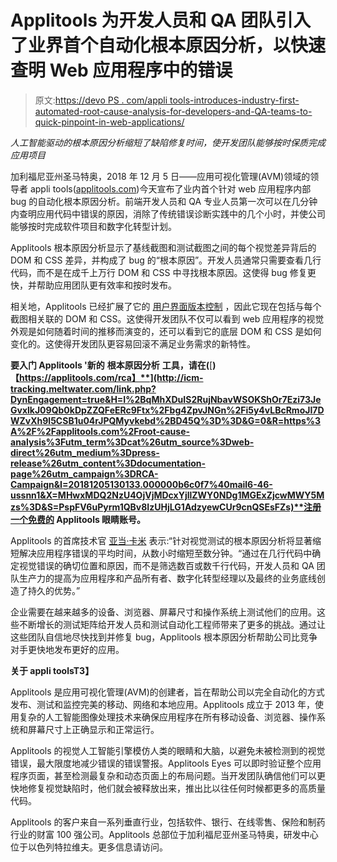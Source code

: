 # Applitools 为开发人员和 QA 团队引入了业界首个自动化根本原因分析，以快速查明 Web 应用程序中的错误

> 原文:[https://devo PS . com/appli tools-introduces-industry-first-automated-root-cause-analysis-for-developers-and-QA-teams-to-quick-pinpoint-in-web-applications/](https://devops.com/applitools-introduces-industrys-first-automated-root-cause-analysis-for-developers-and-qa-teams-to-quickly-pinpoint-bugs-within-web-applications/)

*人工智能驱动的根本原因分析缩短了缺陷修复时间，使开发团队能够按时保质完成应用项目*

加利福尼亚州圣马特奥，2018 年 12 月 5 日——应用可视化管理(AVM)领域的领导者 appli tools([applitools.com](http://icm-tracking.meltwater.com/link.php?DynEngagement=true&H=I%2BqMhXDuIS2RujNbavWSOKShOr7Ezi73JeGvxlkJ09Qb0kDpZZQFeERc9Ftx%2Fbg4ZpvJNGn%2Fi5y4vLBcRmoJI7DWZvXh9l5CSB1u04rJPQMyvkebd%2BD45Q%3D%3D&G=0&R=https%3A%2F%2Fapplitools.com%2F%3Futm_term%3Dcat%26utm_source%3Dweb-direct%26utm_medium%3Dpress-release%26utm_content%3Ddocumentation-page%26utm_campaign%3DRCA-Campaign&I=20181205130133.000000b6c0f7%40mail6-46-ussnn1&X=MHwxMDQ2NzU4OjVjMDcxYjllZWY0NDg1MGExZjcwMWY5Mzs%3D&S=1BCzUrTHWsp64oj214iYY0o-SQkmQzDwmMz5KQseS_8))今天宣布了业内首个针对 web 应用程序内部 bug 的自动化根本原因分析。前端开发人员和 QA 专业人员第一次可以在几分钟内查明应用代码中错误的原因，消除了传统错误诊断实践中的几个小时，并使公司能够按时完成软件项目和数字化转型计划。

Applitools 根本原因分析显示了基线截图和测试截图之间的每个视觉差异背后的 DOM 和 CSS 差异，并构成了 bug 的“根本原因”。开发人员通常只需要查看几行代码，而不是在成千上万行 DOM 和 CSS 中寻找根本原因。这使得 bug 修复更快，并帮助应用团队更有效率和按时发布。

相关地，Applitools 已经扩展了它的 [用户界面版本控制](http://icm-tracking.meltwater.com/link.php?DynEngagement=true&H=I%2BqMhXDuIS2RujNbavWSOKShOr7Ezi73JeGvxlkJ09Qb0kDpZZQFeERc9Ftx%2Fbg4ZpvJNGn%2Fi5y4vLBcRmoJI7DWZvXh9l5CSB1u04rJPQMyvkebd%2BD45Q%3D%3D&G=0&R=https%3A%2F%2Fapplitools.com%2Fblog%2Fapplitools-introduces-the-worlds-first-ui-version-control%3Futm_term%3Dcat%26utm_source%3Dweb-direct%26utm_medium%3Dpress-release%26utm_content%3Dblog%26utm_campaign%3DRCA-Campaign&I=20181205130133.000000b6c0f7%40mail6-46-ussnn1&X=MHwxMDQ2NzU4OjVjMDcxYjllZWY0NDg1MGExZjcwMWY5Mzs%3D&S=dCoIYr8vickx8vKaU6rifLgylXGBdba2GbE--9vJ4bA) ，因此它现在包括与每个截图相关联的 DOM 和 CSS。这使得开发团队不仅可以看到 web 应用程序的视觉外观是如何随着时间的推移而演变的，还可以看到它的底层 DOM 和 CSS 是如何变化的。这使得开发团队更容易回滚不满足业务需求的新特性。

**要入门 Applitools '新的** **根本原因分析** **工具，请在(**[**)【https://applitools.com/rca】**](http://icm-tracking.meltwater.com/link.php?DynEngagement=true&H=I%2BqMhXDuIS2RujNbavWSOKShOr7Ezi73JeGvxlkJ09Qb0kDpZZQFeERc9Ftx%2Fbg4ZpvJNGn%2Fi5y4vLBcRmoJI7DWZvXh9l5CSB1u04rJPQMyvkebd%2BD45Q%3D%3D&G=0&R=https%3A%2F%2Fapplitools.com%2Froot-cause-analysis%3Futm_term%3Dcat%26utm_source%3Dweb-direct%26utm_medium%3Dpress-release%26utm_content%3Ddocumentation-page%26utm_campaign%3DRCA-Campaign&I=20181205130133.000000b6c0f7%40mail6-46-ussnn1&X=MHwxMDQ2NzU4OjVjMDcxYjllZWY0NDg1MGExZjcwMWY5Mzs%3D&S=PspFV6uPyrm1QBv8IzUHjLG1AdzyewCUr9cnQSEsFZs)**注册一个免费的 Applitools 眼睛账号。**

Applitools 的首席技术官 [亚当·卡米](http://icm-tracking.meltwater.com/link.php?DynEngagement=true&H=I%2BqMhXDuIS2RujNbavWSOKShOr7Ezi73JeGvxlkJ09Qb0kDpZZQFeERc9Ftx%2Fbg4ZpvJNGn%2Fi5y4vLBcRmoJI7DWZvXh9l5CSB1u04rJPQMyvkebd%2BD45Q%3D%3D&G=0&R=https%3A%2F%2Fwww.linkedin.com%2Fin%2Fadamcarmi%2F%3ForiginalSubdomain%3Dil&I=20181205130133.000000b6c0f7%40mail6-46-ussnn1&X=MHwxMDQ2NzU4OjVjMDcxYjllZWY0NDg1MGExZjcwMWY5Mzs%3D&S=GcFJZDTTks6V-OqwcMvTI_MTHaJhFj2Ej_2snf6Gwa8) 表示:“针对视觉测试的根本原因分析将显著缩短解决应用程序错误的平均时间，从数小时缩短至数分钟。“通过在几行代码中确定视觉错误的确切位置和原因，而不是筛选数百或数千行代码，开发人员和 QA 团队生产力的提高为应用程序和产品所有者、数字化转型经理以及最终的业务底线创造了持久的优势。”

企业需要在越来越多的设备、浏览器、屏幕尺寸和操作系统上测试他们的应用。这些不断增长的测试矩阵给开发人员和测试自动化工程师带来了更多的挑战。通过让这些团队自信地尽快找到并修复 bug，Applitools 根本原因分析帮助公司比竞争对手更快地发布更好的应用。

**关于 appli toolsT3】**

Applitools 是应用可视化管理(AVM)的创建者，旨在帮助公司以完全自动化的方式发布、测试和监控完美的移动、网络和本地应用。Applitools 成立于 2013 年，使用复杂的人工智能图像处理技术来确保应用程序在所有移动设备、浏览器、操作系统和屏幕尺寸上正确显示和正常运行。

Applitools 的视觉人工智能引擎模仿人类的眼睛和大脑，以避免未被检测到的视觉错误，最大限度地减少错误的错误警报。Applitools Eyes 可以即时验证整个应用程序页面，甚至检测最复杂和动态页面上的布局问题。当开发团队确信他们可以更快地修复视觉缺陷时，他们就会被释放出来，推出比以往任何时候都更多的高质量代码。

Applitools 的客户来自一系列垂直行业，包括软件、银行、在线零售、保险和制药行业的财富 100 强公司。Applitools 总部位于加利福尼亚州圣马特奥，研发中心位于以色列特拉维夫。更多信息请访问[](http://icm-tracking.meltwater.com/link.php?DynEngagement=true&H=I%2BqMhXDuIS2RujNbavWSOKShOr7Ezi73JeGvxlkJ09Qb0kDpZZQFeERc9Ftx%2Fbg4ZpvJNGn%2Fi5y4vLBcRmoJI7DWZvXh9l5CSB1u04rJPQMyvkebd%2BD45Q%3D%3D&G=0&R=https%3A%2F%2Fapplitools.com%2F%3Futm_term%3Dcat%26utm_source%3Dweb-direct%26utm_medium%3Dpress-release%26utm_content%3Ddocumentation-page%26utm_campaign%3DRCA-Campaign&I=20181205130133.000000b6c0f7%40mail6-46-ussnn1&X=MHwxMDQ2NzU4OjVjMDcxYjllZWY0NDg1MGExZjcwMWY5Mzs%3D&S=1BCzUrTHWsp64oj214iYY0o-SQkmQzDwmMz5KQseS_8)。